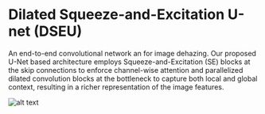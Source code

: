 # Dilated Squeeze-and-Excitation U-net (DSEU)
An end-to-end convolutional network an for image dehazing. Our proposed U-Net based architecture employs Squeeze-and-Excitation (SE)
blocks at the skip connections to enforce channel-wise attention and parallelized dilated convolution blocks at the bottleneck to 
capture both local and global context, resulting in a richer representation of the image features.

![alt text](https://drive.google.com/open?id=15DXAUz90jzpkGqLkVpV76j_CywMzwVNq)
